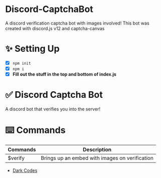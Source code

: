 # Discord-CaptchaBot
A discord verification captcha bot with images involved! This bot was created with discord.js v12 and captcha-canvas

# ✨ Setting Up
- [x] ```npm init```
- [x] ```npm i ```
- [x] **Fill out the stuff in the top and bottom of index.js**

# ✅ Discord Captcha Bot
A discord bot that verifies you into the server!

# ⌨️ Commands
| Commands  | Description |
| ------------- | ------------- |
| $verify | Brings up an embed with images on verification |

- [Dark Codes](https://discord.gg/devs/)

